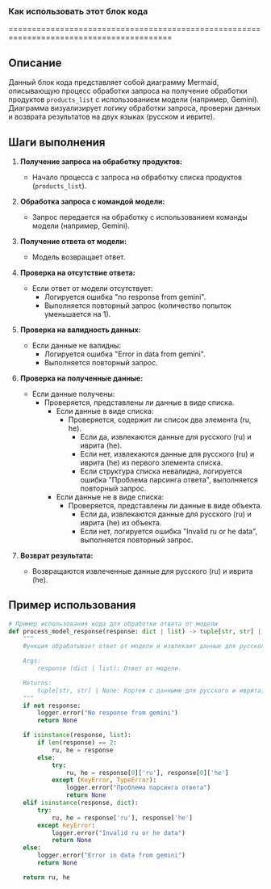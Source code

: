 ### Как использовать этот блок кода

=========================================================================================

Описание
-------------------------
Данный блок кода представляет собой диаграмму Mermaid, описывающую процесс обработки запроса на получение обработки продуктов `products_list` с использованием модели (например, Gemini). Диаграмма визуализирует логику обработки запроса, проверки данных и возврата результатов на двух языках (русском и иврите).

Шаги выполнения
-------------------------

1.  **Получение запроса на обработку продуктов:**
    *   Начало процесса с запроса на обработку списка продуктов (`products_list`).

2.  **Обработка запроса с командой модели:**
    *   Запрос передается на обработку с использованием команды модели (например, Gemini).

3.  **Получение ответа от модели:**
    *   Модель возвращает ответ.

4.  **Проверка на отсутствие ответа:**
    *   Если ответ от модели отсутствует:
        *   Логируется ошибка "no response from gemini".
        *   Выполняется повторный запрос (количество попыток уменьшается на 1).

5.  **Проверка на валидность данных:**
    *   Если данные не валидны:
        *   Логируется ошибка "Error in data from gemini".
        *   Выполняется повторный запрос.

6.  **Проверка на полученные данные:**
    *   Если данные получены:
        *   Проверяется, представлены ли данные в виде списка.
            *   Если данные в виде списка:
                *   Проверяется, содержит ли список два элемента (ru, he).
                    *   Если да, извлекаются данные для русского (ru) и иврита (he).
                    *   Если нет, извлекаются данные для русского (ru) и иврита (he) из первого элемента списка.
                    *   Если структура списка невалидна, логируется ошибка "Проблема парсинга ответа", выполняется повторный запрос.
            *   Если данные не в виде списка:
                *   Проверяется, представлены ли данные в виде объекта.
                    *   Если да, извлекаются данные для русского (ru) и иврита (he) из объекта.
                    *   Если нет, логируется ошибка "Invalid ru or he data", выполняется повторный запрос.

7.  **Возврат результата:**
    *   Возвращаются извлеченные данные для русского (ru) и иврита (he).

Пример использования
-------------------------

```python
# Пример использования кода для обработки ответа от модели
def process_model_response(response: dict | list) -> tuple[str, str] | None:
    """
    Функция обрабатывает ответ от модели и извлекает данные для русского и иврита.

    Args:
        response (dict | list): Ответ от модели.

    Returns:
        tuple[str, str] | None: Кортеж с данными для русского и иврита, или None в случае ошибки.
    """
    if not response:
        logger.error("No response from gemini")
        return None

    if isinstance(response, list):
        if len(response) == 2:
            ru, he = response
        else:
            try:
                ru, he = response[0]['ru'], response[0]['he']
            except (KeyError, TypeError):
                logger.error("Проблема парсинга ответа")
                return None
    elif isinstance(response, dict):
        try:
            ru, he = response['ru'], response['he']
        except KeyError:
            logger.error("Invalid ru or he data")
            return None
    else:
        logger.error("Error in data from gemini")
        return None

    return ru, he
```